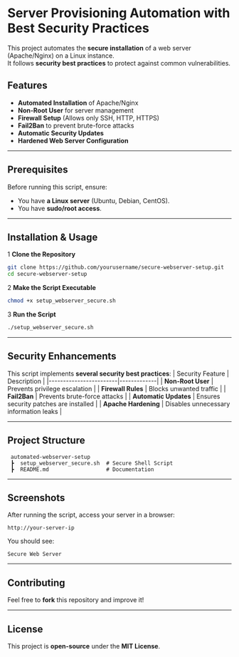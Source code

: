 # Server Provisioning Automation with Best Security Practices

This project automates the **secure installation** of a web server (Apache/Nginx) on a Linux instance.  
It follows **security best practices** to protect against common vulnerabilities.

##  Features
-  **Automated Installation** of Apache/Nginx
-  **Non-Root User** for server management
-  **Firewall Setup** (Allows only SSH, HTTP, HTTPS)
-  **Fail2Ban** to prevent brute-force attacks
-  **Automatic Security Updates**
-  **Hardened Web Server Configuration**

---

##  Prerequisites
Before running this script, ensure:
- You have **a Linux server** (Ubuntu, Debian, CentOS).
- You have **sudo/root access**.

---

##  Installation & Usage

1 **Clone the Repository**
```sh
git clone https://github.com/yourusername/secure-webserver-setup.git
cd secure-webserver-setup
```

2 **Make the Script Executable**
```sh
chmod +x setup_webserver_secure.sh
```

3 **Run the Script**
```sh
./setup_webserver_secure.sh
```

---

##  Security Enhancements
This script implements **several security best practices**:
| Security Feature       | Description |
|------------------------|-------------|
| **Non-Root User**      | Prevents privilege escalation |
| **Firewall Rules**     | Blocks unwanted traffic |
| **Fail2Ban**           | Prevents brute-force attacks |
| **Automatic Updates**  | Ensures security patches are installed |
| **Apache Hardening**   | Disables unnecessary information leaks |

---

##  Project Structure
```
 automated-webserver-setup
 ┣  setup_webserver_secure.sh  # Secure Shell Script
 ┣  README.md                  # Documentation
```

---

##  Screenshots
After running the script, access your server in a browser:
```
http://your-server-ip
```
You should see:
```
Secure Web Server
```

---

##  Contributing
Feel free to **fork** this repository and improve it!

---

##  License
This project is **open-source** under the **MIT License**.
